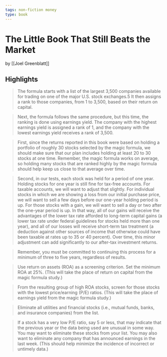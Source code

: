 ```yaml
---
tags: non-fiction money
type: book
---
```


# The Little Book That Still Beats the Market
by [[Joel Greenblatt]]

## Highlights
> The formula starts with a list of the largest 3,500 companies available for trading on one of the major U.S. stock exchanges.5 It then assigns a rank to those companies, from 1 to 3,500, based on their return on capital.

> Next, the formula follows the same procedure, but this time, the ranking is done using earnings yield. The company with the highest earnings yield is assigned a rank of 1, and the company with the lowest earnings yield receives a rank of 3,500.

> First, since the returns reported in this book were based on holding a portfolio of roughly 30 stocks selected by the magic formula, we should make sure that our plan includes holding at least 20 to 30 stocks at one time. Remember, the magic formula works on average, so holding many stocks that are ranked highly by the magic formula should help keep us close to that average over time.

> Second, in our tests, each stock was held for a period of one year. Holding stocks for one year is still fine for tax-free accounts. For taxable accounts, we will want to adjust that slightly. For individual stocks in which we are showing a loss from our initial purchase price, we will want to sell a few days before our one-year holding period is up. For those stocks with a gain, we will want to sell a day or two after the one-year period is up. In that way, all of our gains will receive the advantages of the lower tax rate afforded to long-term capital gains (a lower tax rate under federal guidelines for stocks held more than one year), and all of our losses will receive short-term tax treatment (a deduction against other sources of income that otherwise could have been taxable at rates up to 35 or 40 percent). Over time, this minor adjustment can add significantly to our after-tax investment returns.

> Remember, you must be committed to continuing this process for a minimum of three to five years, regardless of results.

> Use return on assets (ROA) as a screening criterion. Set the minimum ROA at 25%. (This will take the place of return on capital from the magic formula study.)

> From the resulting group of high ROA stocks, screen for those stocks with the lowest price/earning (P/E) ratios. (This will take the place of earnings yield from the magic formula study.)

> Eliminate all utilities and financial stocks (i.e., mutual funds, banks, and insurance companies) from the list.

> If a stock has a very low P/E ratio, say 5 or less, that may indicate that the previous year or the data being used are unusual in some way. You may want to eliminate these stocks from your list. You may also want to eliminate any company that has announced earnings in the last week. (This should help minimize the incidence of incorrect or untimely data.)
